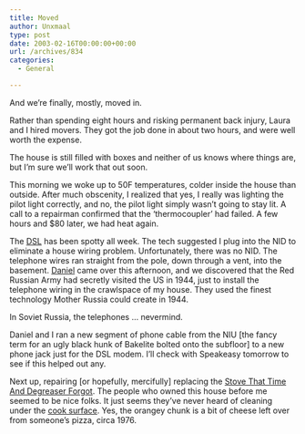 ```yaml
---
title: Moved
author: Unxmaal
type: post
date: 2003-02-16T00:00:00+00:00
url: /archives/834
categories:
  - General

---
```

And we&#8217;re finally, mostly, moved in. 

Rather than spending eight hours and risking permanent back injury, Laura and I hired movers. They got the job done in about two hours, and were well worth the expense.

The house is still filled with boxes and neither of us knows where things are, but I&#8217;m sure we&#8217;ll work that out soon.

This morning we woke up to 50F temperatures, colder inside the house than outside. After much obscenity, I realized that yes, I really was lighting the pilot light correctly, and no, the pilot light simply wasn&#8217;t going to stay lit. A call to a repairman confirmed that the &#8216;thermocoupler&#8217; had failed. A few hours and $80 later, we had heat again.

The [DSL][1] has been spotty all week. The tech suggested I plug into the NID to eliminate a house wiring problem. Unfortunately, there was no NID. The telephone wires ran straight from the pole, down through a vent, into the basement. [Daniel][2] came over this afternoon, and we discovered that the Red Russian Army had secretly visited the US in 1944, just to install the telephone wiring in the crawlspace of my house. They used the finest technology Mother Russia could create in 1944. 

In Soviet Russia, the telephones &#8230; nevermind.

Daniel and I ran a new segment of phone cable from the NIU [the fancy term for an ugly black hunk of Bakelite bolted onto the subfloor] to a new phone jack just for the DSL modem. I&#8217;ll check with Speakeasy tomorrow to see if this helped out any.

Next up, repairing [or hopefully, mercifully] replacing the [Stove That Time And Degreaser Forgot][3]. The people who owned this house before me seemed to be nice folks. It just seems they&#8217;ve never heard of cleaning under the [cook surface][4]. Yes, the orangey chunk is a bit of cheese left over from someone&#8217;s pizza, circa 1976.

 [1]: http://speakeasy.net
 [2]: http://unxmaal.com/cgi-bin/clickcount.cgi?action=jump&URL=http://networkgeek.org
 [3]: http://unxmaal.com/gallery/922brentwood/abe
 [4]: http://unxmaal.com/gallery/922brentwood/abf